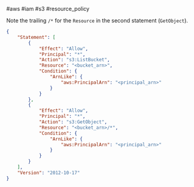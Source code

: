 #aws #iam #s3 #resource_policy

Note the trailing `/*` for the `Resource` in the second statement (`GetObject`).
```json
{
	"Statement": [
		{
			"Effect": "Allow",
			"Principal": "*",
			"Action": "s3:ListBucket",
			"Resource": "<bucket_arn>",
			"Condition": {
                "ArnLike": {
                    "aws:PrincipalArn": "<principal_arn>"
                }
			}
		},
		{
			"Effect": "Allow",
			"Principal": "*",
			"Action": "s3:GetObject",
			"Resource": "<bucket_arn>/*",
			"Condition": {
                "ArnLike": {
                    "aws:PrincipalArn": "<principal_arn>"
                }
			}
		}
	],
	"Version": "2012-10-17"
}
```